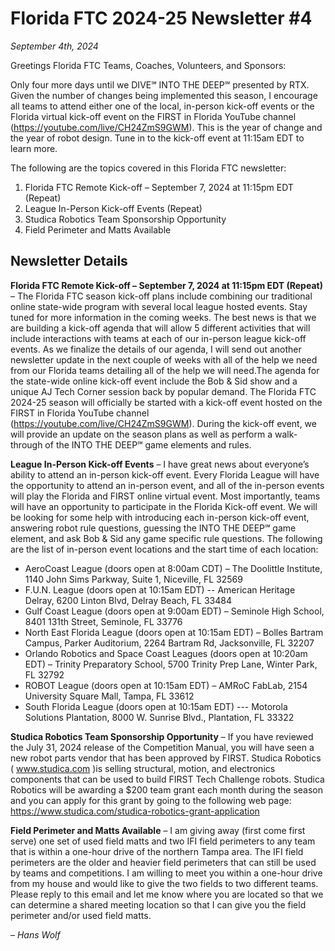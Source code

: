 # Florida FTC 2024-25 Newsletter #4
_September 4th, 2024_

Greetings Florida FTC Teams, Coaches, Volunteers, and Sponsors:

Only four more days until we DIVE℠ INTO THE DEEP℠ presented by RTX. Given the number of changes being implemented this season, I encourage all teams to attend either one of the local, in-person kick-off events or the Florida virtual kick-off event on the FIRST in Florida YouTube channel (https://youtube.com/live/CH24ZmS9GWM). This is the year of change and the year of robot design. Tune in to the kick-off event at 11:15am EDT to learn more.

The following are the topics covered in this Florida FTC newsletter:
1. Florida FTC Remote Kick-off – September 7, 2024 at 11:15pm EDT (Repeat)
2. League In-Person Kick-off Events (Repeat)
3. Studica Robotics Team Sponsorship Opportunity
4. Field Perimeter and Matts Available

## Newsletter Details

**Florida FTC Remote Kick-off – September 7, 2024 at 11:15pm EDT (Repeat)** – The Florida FTC season kick-off plans include combining our traditional online state-wide program with several local league hosted events. Stay tuned for more information in the coming weeks. The best news is that we are building a kick-off agenda that will allow 5 different activities that will include interactions with teams at each of our in-person league kick-off events. As we finalize the details of our agenda, I will send out another newsletter update in the next couple of weeks with all of the help we need from our Florida teams detailing all of the help we will need.The agenda for the state-wide online kick-off event include the Bob & Sid show and a unique AJ Tech Corner session back by popular demand. The Florida FTC 2024-25 season will officially be started with a kick-off event hosted on the FIRST in Florida YouTube channel (https://youtube.com/live/CH24ZmS9GWM). During the kick-off event, we will provide an update on the season plans as well as perform a walk-through of the INTO THE DEEP℠ game elements and rules. 

**League In-Person Kick-off Events** – I have great news about everyone’s ability to attend an in-person kick-off event. Every Florida League will have the opportunity to attend an in-person event, and all of the in-person events will play the Florida and FIRST online virtual event. Most importantly, teams will have an opportunity to participate in the Florida Kick-off event. We will be looking for some help with introducing each in-person kick-off event, answering robot rule questions, guessing the INTO THE DEEP℠ game element, and ask Bob & Sid any game specific rule questions. The following are the list of in-person event locations and the start time of each location:
* AeroCoast League (doors open at 8:00am CDT) – The Doolittle Institute, 1140 John Sims Parkway, Suite 1, Niceville, FL 32569
* F.U.N. League (doors open at 10:15am EDT) -- American Heritage Delray, 6200 Linton Blvd, Delray Beach, FL 33484
* Gulf Coast League (doors open at 9:00am EDT) – Seminole High School, 8401 131th Street, Seminole, FL 33776
* North East Florida League (doors open at 10:15am EDT) – Bolles Bartram Campus, Parker Auditorium, 2264 Bartram Rd, Jacksonville, FL 32207
* Orlando Robotics and Space Coast Leagues (doors open at 10:20am EDT) – Trinity Preparatory School, 5700 Trinity Prep Lane, Winter Park, FL 32792
* ROBOT League (doors open at 10:15am EDT) – AMRoC FabLab, 2154 University Square Mall, Tampa, FL 33612
* South Florida League (doors open at 10:15am EDT) --- Motorola Solutions Plantation, 8000 W. Sunrise Blvd., Plantation, FL 33322

**Studica Robotics Team Sponsorship Opportunity** – If you have reviewed the July 31, 2024 release of the Competition Manual, you will have seen a new robot parts vendor that has been approved by FIRST. Studica Robotics ( www.studica.com )is selling structural, motion, and electronics components that can be used to build FIRST Tech Challenge robots. Studica Robotics will be awarding a $200 team grant each month during the season and you can apply for this grant by going to the following web page: https://www.studica.com/studica-robotics-grant-application

**Field Perimeter and Matts Available** – I am giving away (first come first serve) one set of used field matts and two IFI field perimeters to any team that is within a one-hour drive of the northern Tampa area. The IFI field perimeters are the older and heavier field perimeters that can still be used by teams and competitions. I am willing to meet you within a one-hour drive from my house and would like to give the two fields to two different teams. Please reply to this email and let me know where you are located so that we can determine a shared meeting location so that I can give you the field perimeter and/or used field matts.

_– Hans Wolf_